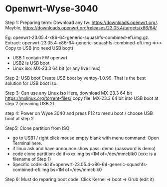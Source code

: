 # Openwrt-Wyse-3040
Step 1:  Preparing term:
Download any fw: https://downloads.openwrt.org/. 
Mayble, https://downloads.openwrt.org/releases/23.05.4/targets/x86/64/

Eg: openwrt-23.05.4-x86-64-generic-squashfs-combined-efi.img.gz. 
Extract: openwrt-23.05.4-x86-64-generic-squashfs-combined-efi.img 
=>>> Copy to USB (no need USB boot) 
+ USB 1 contain FW openwrt
+ USB2 is USB boot
+ Linux iso: MX-23.3 64 bit (or any live linux)

Step 2: USB boot
Create USB boot by ventoy-1.0.99. That is the best solution for USB boot iso. 

Step 3: Can use any Linux iso
Here, download MX-23.3 64 bit
https://mxlinux.org/torrent-files/ 
copy file: MX-23.3 64 bit into USB boot at step 2 (meaning USB 2)

step 4: Power on Wyse 3040 and press F12 to menu boot / choose USB boot at step 2

Step5: Clone partition from ISO
+ go to USB1 / right click mouse empty blank with menu command: Open Terminal here.
+ if linux ask and have announce show pass: demo (password is demo)
+ code clone partition: dd if=xxx.img bs=1M of=/dev/mmcblk0  (xxx: is a filename of Step 1)
+ Specific code: dd if=openwrt-23.05.4-x86-64-generic-squashfs-combined-efi.img bs=1M of=/dev/mmcblk0

Step 6: Must do reparing boot code: 
      Click Kernel => boot => Grub (edit it)

